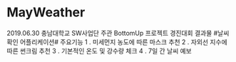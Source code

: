 # MayWeather
2019.06.30
충남대학교 SW사업단 주관 BottomUp 프로젝트 경진대회 결과물
#날씨 확인 어플리케이션#
주요기능
1 . 미세먼지 농도에 따른 마스크 추천
2 . 자외선 지수에 따른 썬크림 추천
3 . 기본적인 온도 및 강수량 체크
4 . 7일 간 날씨 예보
